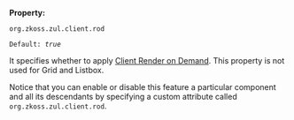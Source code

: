 **Property:**

`org.zkoss.zul.client.rod`

`Default: `<i>`true`</i>

It specifies whether to apply [Client Render on
Demand](ZK_Developer%27s_Reference/Performance_Tips/Client_Render_on_Demand).
This property is not used for Grid and Listbox.

Notice that you can enable or disable this feature a particular
component and all its descendants by specifying a custom attribute
called `org.zkoss.zul.client.rod`.
